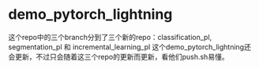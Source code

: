 # demo_pytorch_lightning

这个repo中的三个branch分到了三个新的repo：classification_pl, segmentation_pl 和 incremental_learning_pl
这个demo_pytorch_lightning还会更新，不过只会随着这三个repo的更新而更新，看他们push.sh易懂。
